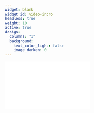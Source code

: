 ```yaml
---
widget: blank
widget_id: video-intro
headless: true
weight: 10
active: true
design:
  columns: "1"
  background:
    text_color_light: false
    image_darken: 0
---
```

<!--StartFragment-->

<iframe width="280" height="157" src="<https://www.youtube-nocookie.com/embed/SPG_PrO0ocE>" title="YouTube video player" frameborder="0" allow="accelerometer; autoplay; clipboard-write; encrypted-media; gyroscope; picture-in-picture" allowfullscreen></iframe>

<!--EndFragment-->
